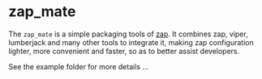 # zap_mate
The `zap_mate` is a simple packaging tools of [zap](https://github.com/uber-go/zap). It combines zap, viper, lumberjack and many other tools to integrate it, making zap configuration lighter, more convenient and faster, so as to better assist developers.



See the example folder for more details ...


